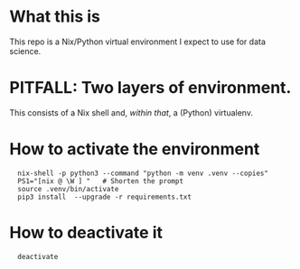 # What this is

This repo is a Nix/Python virtual environment
I expect to use for data science.


# PITFALL: Two layers of environment.

This consists of a Nix shell and,
*within that*, a (Python) virtualenv.


# How to activate the environment

```
  nix-shell -p python3 --command "python -m venv .venv --copies"
  PS1="[nix @ \W ] "   # Shorten the prompt
  source .venv/bin/activate
  pip3 install  --upgrade -r requirements.txt
```

# How to deactivate it
```
  deactivate
```
